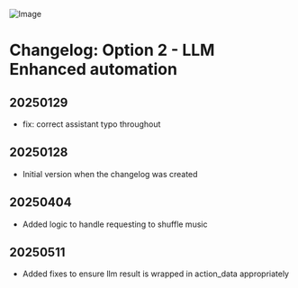 ![Image](https://github.com/music-assistant/voice-support/blob/main/assets/music-assistant.png?raw=true)

# Changelog: Option 2 - LLM Enhanced automation

## 20250129

* fix: correct assistant typo throughout

## 20250128

* Initial version when the changelog was created

## 20250404

* Added logic to handle requesting to shuffle music

## 20250511
* Added fixes to ensure llm result is wrapped in action_data appropriately
